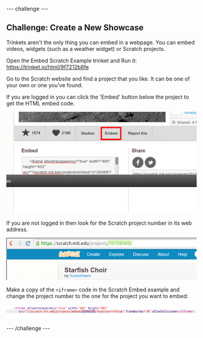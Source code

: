 \--- challenge \---

## Challenge: Create a New Showcase

Trinkets aren't the only thing you can embed in a webpage. You can embed videos, widgets (such as a weather widget) or Scratch projects.

Open the Embed Scratch Example trinket and Run it: <https://trinket.io/html/9f7212b8fe>

Go to the Scratch website and find a project that you like. It can be one of your own or one you've found.

If you are logged in you can click the 'Embed' button below the project to get the HTML embed code.

![截屏](images/scratch-embed.png)

If you are not logged in then look for the Scratch project number in its web address.

![截屏](images/scratch-project-number.png)

Make a copy of the `<iframe>` code in the Scratch Embed example and change the project number to the one for the project you want to embed:

![截屏](images/scratch-iframe.png)

\--- /challenge \---